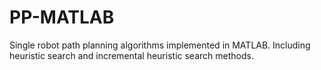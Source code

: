 # PP-MATLAB
Single robot path planning algorithms implemented in MATLAB. Including heuristic search and incremental heuristic search methods. 
